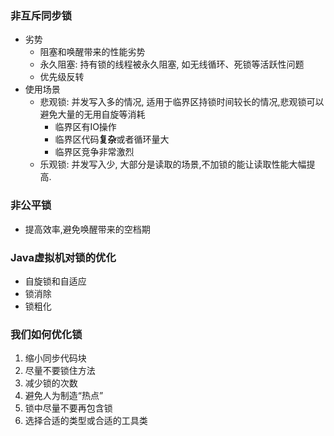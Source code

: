 ### 非互斥同步锁
- 劣势
    - 阻塞和唤醒带来的性能劣势
    - 永久阻塞: 持有锁的线程被永久阻塞, 如无线循环、死锁等活跃性问题
    - 优先级反转 
- 使用场景
    - 悲观锁: 并发写入多的情况, 适用于临界区持锁时间较长的情况,悲观锁可以避免大量的无用自旋等消耗
        - 临界区有IO操作
        - 临界区代码**复杂**或者循环量大
        - 临界区竞争非常激烈
    - 乐观锁: 并发写入少, 大部分是读取的场景,不加锁的能让读取性能大幅提高. 
    
    
### 非公平锁
- 提高效率,避免唤醒带来的空档期


### Java虚拟机对锁的优化
- 自旋锁和自适应
- 锁消除
- 锁粗化

### 我们如何优化锁
1. 缩小同步代码块
2. 尽量不要锁住方法
3. 减少锁的次数
4. 避免人为制造“热点”
5. 锁中尽量不要再包含锁
6. 选择合适的类型或合适的工具类

